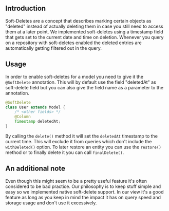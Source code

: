 ## Introduction
Soft-Deletes are a concept that describes marking certain objects as "deleted" instead of actually deleting them in case you still need to access them at a later point. We implemented soft-deletes using a timestamp field that gets set to the current date and time on deletion. Whenever you query on a repository with soft-deletes enabled the deleted entries are automatically getting filtered out in the query.

## Usage
In order to enable soft-deletes for a model you need to give it the `@SoftDelete` annotation. This will by default use the field "deletedAt" as soft-delete field but you can also give the field name as a parameter to the annotation.
```java
@SoftDelete
class User extends Model {
    /* <other fields> */
    @Column
    Timestamp deletedAt;
}
```
By calling the `delete()` method it will set the `deletedAt` timestamp to the current time. This will exclude it from queries which don't include the `withDeleted()` option. To later restore an entity you can use the `restore()` method or to finally delete it you can call `finalDelete()`.

## An additional note
Even though this might seem to be a pretty useful feature it's often considered to be bad practice. Our philosophy is to keep stuff simple and easy so we implemented native soft-delete support. In our view it's a good feature as long as you keep in mind the impact it has on query speed and storage usage and don't use it excessively.